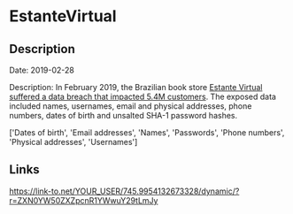 # EstanteVirtual

## Description

Date: 2019-02-28

Description:
In February 2019, the Brazilian book store <a href="https://www.zdnet.com/article/round-4-hacker-returns-and-puts-26mil-user-records-for-sale-on-the-dark-web/" target="_blank" rel="noopener">Estante Virtual suffered a data breach that impacted 5.4M customers</a>. The exposed data included names, usernames, email and physical addresses, phone numbers, dates of birth and unsalted SHA-1 password hashes.


['Dates of birth', 'Email addresses', 'Names', 'Passwords', 'Phone numbers', 'Physical addresses', 'Usernames']

## Links

https://link-to.net/YOUR_USER/745.9954132673328/dynamic/?r=ZXN0YW50ZXZpcnR1YWwuY29tLmJy